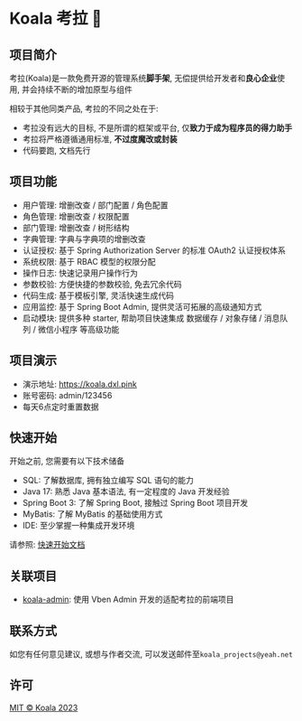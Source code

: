 # Koala 考拉 :koala:

## 项目简介

考拉(Koala)是一款免费开源的管理系统**脚手架**, 无偿提供给开发者和**良心企业**使用, 并会持续不断的增加原型与组件

相较于其他同类产品, 考拉的不同之处在于:

- 考拉没有远大的目标, 不是所谓的框架或平台, 仅**致力于成为程序员的得力助手**
- 考拉将严格遵循通用标准, **不过度魔改或封装**
- 代码要跑, 文档先行

## 项目功能

- 用户管理: 增删改查 / 部门配置 / 角色配置
- 角色管理: 增删改查 / 权限配置
- 部门管理: 增删改查 / 树形结构
- 字典管理: 字典与字典项的增删改查
- 认证授权: 基于 Spring Authorization Server 的标准 OAuth2 认证授权体系
- 系统权限: 基于 RBAC 模型的权限分配
- 操作日志: 快速记录用户操作行为
- 参数校验: 方便快捷的参数校验, 免去冗余代码
- 代码生成: 基于模板引擎, 灵活快速生成代码
- 应用监控: 基于 Spring Boot Admin, 提供灵活可拓展的高级通知方式
- 启动模块: 提供多种 starter, 帮助项目快速集成 数据缓存 / 对象存储 / 消息队列 / 微信小程序 等高级功能

## 项目演示

- 演示地址: https://koala.dxl.pink
- 账号密码: admin/123456
- 每天6点定时重置数据

## 快速开始

开始之前, 您需要有以下技术储备

- SQL: 了解数据库, 拥有独立编写 SQL 语句的能力
- Java 17: 熟悉 Java 基本语法, 有一定程度的 Java 开发经验
- Spring Boot 3: 了解 Spring Boot, 接触过 Spring Boot 项目开发
- MyBatis: 了解 MyBatis 的基础使用方式
- IDE: 至少掌握一种集成开发环境

请参照: [快速开始文档](docs/guide/getting-started.md)

## 关联项目

- [koala-admin](https://github.com/koala-projects/koala-admin): 使用 Vben Admin 开发的适配考拉的前端项目

## 联系方式

如您有任何意见建议, 或想与作者交流, 可以发送邮件至`koala_projects@yeah.net`

## 许可

[MIT © Koala 2023](./LICENSE)